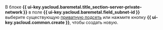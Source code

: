 В блоке **{{ ui-key.yacloud.baremetal.title_section-server-private-network }}** в поле **{{ ui-key.yacloud.baremetal.field_subnet-id }}** выберите существующую [приватную подсеть](../../../baremetal/concepts/network.md#private-subnet) или нажмите кнопку **{{ ui-key.yacloud.common.create }}**, чтобы создать новую.